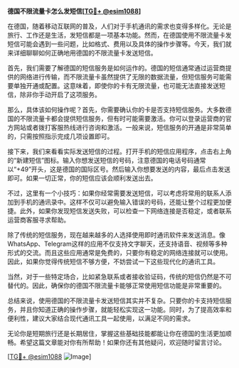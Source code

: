 **德国不限流量卡怎么发短信[[TG💪+ @esim1088](https://t.me/s/esim1088)]**

在德国，随着移动互联网的普及，人们对于手机通讯的需求也变得多样化。无论是旅行、工作还是生活，发短信都是一项基本功能。然而，在德国使用不限流量卡发短信可能会遇到一些问题，比如格式、费用以及具体的操作步骤等。今天，我们就来详细聊聊如何正确地用德国的不限流量卡发送短信。

首先，我们需要了解德国的短信服务是如何运作的。德国的短信通常通过运营商提供的网络进行传输，而不限流量卡虽然提供了无限的数据流量，但短信服务可能需要单独开通或配置。这意味着，即使你的卡有无限流量，也可能无法直接发送短信，除非你手动开启了这项服务。

那么，具体该如何操作呢？首先，你需要确认你的卡是否支持短信服务。大多数德国的不限流量卡都会提供短信服务，但有时可能需要激活。你可以登录运营商的官方网站或者拨打客服热线进行咨询和激活。一般来说，短信服务的开通是非常简单的，只需按照指示完成几项设置即可。

接下来，我们来看看实际发送短信的过程。打开手机的短信应用程序，点击右上角的“新建短信”图标。输入你想发送短信的号码，注意德国的电话号码通常以“+49”开头，这是德国的国际区号。然后输入你想要发送的内容，最后点击发送即可。如果一切正常，你的短信应该会顺利发送出去。

不过，这里有一个小技巧：如果你经常需要发送短信，可以考虑将常用的联系人添加到手机的通讯录中。这样不仅可以避免输入错误的号码，还能让整个过程更加便捷。此外，如果你发现短信发送失败，可以检查一下网络连接是否稳定，或者联系运营商客服寻求帮助。

除了传统的短信服务，现在越来越多的人选择使用即时通讯软件来发送消息。像WhatsApp、Telegram这样的应用不仅支持文字聊天，还支持语音、视频等多种形式的交流。而且这些应用通常是免费的，只要你有稳定的网络连接就可以使用。因此，如果你觉得传统短信不够方便，不妨尝试一下这些现代化的通讯工具。

当然，对于一些特定场合，比如紧急联系或者接收验证码，传统的短信仍然是不可替代的。因此，确保你的德国不限流量卡能够正常使用短信功能是非常重要的。

总结来说，使用德国的不限流量卡发送短信其实并不复杂。只要你的卡支持短信服务，并且你知道正确的操作步骤，就能轻松实现这一功能。同时，为了提高效率和便利性，建议大家结合现代通讯工具一起使用，以满足不同的需求。

无论你是短期旅行还是长期居住，掌握这些基础技能都能让你在德国的生活更加顺畅。希望这篇文章能对你有所帮助！如果你还有其他疑问，欢迎随时留言讨论。

[[TG💪+ @esim1088](https://t.me/s/esim1088) ![Image](https://i.postimg.cc/4NQfJmqS/Snipaste-2025-05-13-00-14-12.png)]
